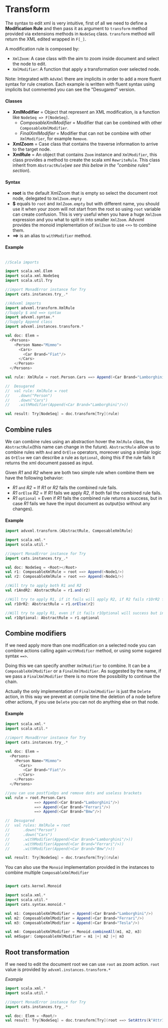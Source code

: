 # Transform
The syntax to edit xml is very intuitive, first of all we need to define a **Modification Rule**
and then pass it as argument to `transform` method provided via extensions methods in `NodeSeq` class.
`transform` method will return the XML edited wrapped in `F[_]`.

A modification rule is composed by:
- `XmlZoom`: A case class with the aim to zoom inside document and select the node to edit.
- `XmlModifier`: A function that apply a transformation over selected node.

Note: Integrated with `AdvXml` there are implicits in order to add a more fluent syntax for rule creation.
Each example is written with fluent syntax using implicits but commented you can see the "Desugared" version.

#### Classes
- **XmlModifier** = Object that represent an XML modification, is a function like `NodeSeq => F[NodeSeq]`.
    - *ComposableXmlModifier* = Modifier that can be combined with other `ComposableXmlModifier`.
    - *FinalXmlModifier* = Modifier that can not be combine with other `XmlModifier`, for example `Remove`.
- **XmlZoom** = Case class that contains the traverse information to arrive to the target node.
- **XmlRule** = An object that contains `Zoom` instance and `XmlModifier`, this class provides a method to create the
  scala xml `RewriteRule`. This class inherit from `AbstractRule`(_we see this below in the *"combine rules"* section_).

#### Syntax
- **root** is the default XmlZoom that is empty so select the document root node, delegated to `XmlZoom.empty`
- **$** equals to `root` and `XmlZoom.empty` but with different name, you should use it when your zoom will not start from
  the root so using `root` variable can create confusion. This is very useful when you have a huge `XmlZoom` expression and
  you what to split in into smaller `XmlZoom`. Advxml provides the monoid implementation of `XmlZoom` to use `<+>` to combine them.
- **==>** is an alias to `withModifier` method.

#### Example

```scala

//Scala imports

import scala.xml.Elem
import scala.xml.NodeSeq
import scala.util.Try

//import MonadError instance for Try
import cats.instances.try_.*

//Advxml imports
import advxml.transform.XmlRule
//Supply $ and ==> syntax
import advxml.syntax.*
//Supply Append class
import advxml.instances.transform.*

val doc: Elem =
  <Persons>
    <Person Name="Mimmo">
      <Cars>
        <Car Brand="Fiat"/>
      </Cars>
    </Person>
  </Persons>

val rule: XmlRule = root.Person.Cars ==> Append(<Car Brand="Lamborghini"/>)

//  Desugared
//  val rule: XmlRule = root
//    .down("Person")
//    .down("Cars")
//    .withModifier(Append(<Car Brand="Lamborghini"/>))

val result: Try[NodeSeq] = doc.transform[Try](rule)
```

## Combine rules
We can combine rules using an abstraction hover the `XmlRule` class, the `AbstractRule`(this name can change in the future).
`AbstractRule` allow us to combine rules with `And` and `OrElse` operators, moreover using a similar logic as `OrElse` 
we can describe a rule as `Optional`, doing this if the rule fails it returns the xml document passed as input.

Given _R1_ and _R2_ where are both two simple rule when combine them we have the following behavior:

- _R1_ `and` _R2_ = If _R1_ or _R2_ fails the combined rule fails.
- _R1_ `orElse` _R2_ = If _R1_ fails we apply _R2_, if both fail the combined rule fails.
- _R1_ `optional` = Even if _R1_ fails the combined rule returns a success, but in case _R1_ fails 
  we have the input document as output(so without any changes).

#### Example

```scala
import advxml.transform.{AbstractRule, ComposableXmlRule}

import scala.xml.*
import scala.util.*

//import MonadError instance for Try
import cats.instances.try_.*

val doc: NodeSeq = <Root></Root>
val r1: ComposableXmlRule = root ==> Append(<Node1/>)
val r2: ComposableXmlRule = root ==> Append(<Node1/>)

//Will try to apply both R1 and R2
val r1AndR2: AbstractRule = r1.and(r2)

//Will try to apply R1, if it fails will apply R2, if R2 fails r1OrR2 fails
val r1OrR2: AbstractRule = r1.orElse(r2)

//Will try to apply R1, even if it fails r1Optional will success but in case R1 fails the out is the input document without changes
val r1Optional: AbstractRule = r1.optional
```

## Combine modifiers
If we need apply more than one modification on
a selected node you can combine actions calling again `withModifier` method, or using some sugared syntax `==>`.

Doing this we can specify another `XmlModifier` to combine. It can be a `ComposableXmlModifier` or a `FinalXmlModifier`.
As suggested by the name, if we pass a `FinalXmlModifier` there is no more the possibility to continue the chain.

Actually the only implementation of `FinalXmlModifier` is just the `Delete` action, in this way we prevent at compile time
the deletion of a node before other actions, if you use `Delete` you can not do anything else on that node.

#### Example
```scala
import scala.xml.*
import scala.util.*

//import MonadError instance for Try
import cats.instances.try_.*

val doc: Elem =
  <Persons>
    <Person Name="Mimmo">
      <Cars>
        <Car Brand="Fiat"/>
      </Cars>
    </Person>
  </Persons>

//you can use postfixOps and remove dots and useless brackets 
val rule = root.Person.Cars
             ==> Append(<Car Brand="Lamborghini"/>)
             ==> Append(<Car Brand="Ferrari"/>)
             ==> Append(<Car Brand="Bmw"/>)

//  Desugared
//  val rules: XmlRule = root
//      .down("Person")
//      .down("Cars")
//      .withModifier(Append(<Car Brand="Lamborghini"/>))
//      .withModifier(Append(<Car Brand="Ferrari"/>))
//      .withModifier(Append(<Car Brand="Bmw"/>))

val result: Try[NodeSeq] = doc.transform[Try](rule)  
```

You can also use the `Monoid` implementation provided in the instances to combine multiple `ComposableXmlModifier`

```scala

import cats.kernel.Monoid

import scala.xml.*
import scala.util.*
import cats.syntax.monoid.*

val m1: ComposableXmlModifier = Append(<Car Brand="Lamborghini"/>)
val m2: ComposableXmlModifier = Append(<Car Brand="Ferrari"/>)
val m3: ComposableXmlModifier = Append(<Car Brand="Tesla"/>)

val m4: ComposableXmlModifier = Monoid.combineAll(m1, m2, m3)
val m4Sugar: ComposableXmlModifier = m1 |+| m2 |+| m3
```

## Root transformation
If we need to edit the document root we can use `root` as zoom action.
`root` value is provided by `advxml.instances.transform.*`

*Example*
```scala
import scala.xml.*
import scala.util.*

//import MonadError instance for Try
import cats.instances.try_.*

val doc: Elem = <Root/>
val result: Try[NodeSeq] = doc.transform[Try](root ==> SetAttrs(k"Attr1" := v"TEST"))
```
